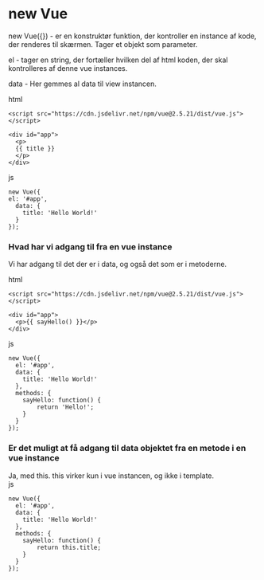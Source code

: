 # new Vue
new Vue({}) - er en konstruktør funktion, der kontroller en instance af kode, der renderes til skærmen.
	Tager et objekt som parameter.

el - tager en string, der fortæller hvilken del af html koden, der skal kontrolleres af denne vue instances.

data - Her gemmes al data til view instancen. 

html
```
<script src="https://cdn.jsdelivr.net/npm/vue@2.5.21/dist/vue.js"></script>

<div id="app">
  <p>
  {{ title }}
  </p>
</div>
```
js
```
new Vue({
el: '#app',
  data: {
    title: 'Hello World!'
  }
});
```
### Hvad har vi adgang til fra en vue instance
Vi har adgang til det der er i data, og også det som er i metoderne.

html  
```
<script src="https://cdn.jsdelivr.net/npm/vue@2.5.21/dist/vue.js"></script>

<div id="app">
  <p>{{ sayHello() }}</p>
</div>
```
js  
```
new Vue({
  el: '#app',
  data: {
    title: 'Hello World!'
  }, 
  methods: {
  	sayHello: function() {
    	return 'Hello!';
    }
  }
});
```
### Er det muligt at få adgang til data objektet fra en metode i en vue instance
Ja, med this. this virker kun i vue instancen, og ikke i template.  
js  
```
new Vue({
  el: '#app',
  data: {
    title: 'Hello World!'
  }, 
  methods: {
  	sayHello: function() {
    	return this.title;
    }
  }
});
```
